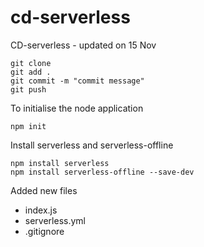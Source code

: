 # cd-serverless
CD-serverless - updated on 15 Nov

```
git clone
git add .
git commit -m "commit message"
git push
```

To initialise the node application
```
npm init
```

Install serverless and serverless-offline
```
npm install serverless
npm install serverless-offline --save-dev
```

Added new files
- index.js
- serverless.yml
- .gitignore